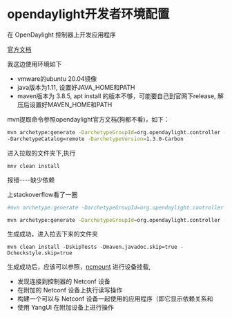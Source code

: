 # opendaylight开发者环境配置

在 OpenDaylight 控制器上开发应用程序

[官方文档](https://docs.opendaylight.org/en/stable-phosphorus/developer-guides/developing-apps-on-the-opendaylight-controller.html#)

我这边使用环境如下

- vmware的ubuntu 20.04镜像
- java版本为1.11, 设置好JAVA_HOME和PATH
- maven版本为 3.8.5, apt install 的版本不够，可能要自己到官网下release, 解压后设置好MAVEN_HOME和PATH

mvn提取命令参照opendaylight官方文档(狗都不看)，如下：

```bash
mvn archetype:generate -DarchetypeGroupId=org.opendaylight.controller -DarchetypeArtifactId=opendaylight-startup-archetype \
-DarchetypeCatalog=remote -DarchetypeVersion=1.3.0-Carbon
```

进入拉取的文件夹下,执行

```
mnv clean install 
```

报错----缺少依赖

上stackoverflow看了一圈

```bash
#mvn archetype:generate -DarchetypeGroupId=org.opendaylight.controller -DarchetypeArtifactId=opendaylight-startup-archetype -DarchetypeRepository=http://nexus.opendaylight.org/content/repositories/opendaylight.release -DarchetypeVersion=1.9.3

mvn archetype:generate -DarchetypeGroupId=org.opendaylight.controller -DarchetypeArtifactId=opendaylight-startup-archetype -DarchetypeRepository=http://nexus.opendaylight.org/content/repositories/opendaylight.release/ -DarchetypeCatalog=remote -DarchetypeVersion=1.5.1

```

生成成功，进入拉去下来的文件夹

```
mvn clean install -DskipTests -Dmaven.javadoc.skip=true -Dcheckstyle.skip=true
```



生成成功后，应该可以参照，[ncmount](https://wiki-archive.opendaylight.org/view/Controller_Core_Functionality_Tutorials:Tutorials:Netconf_Mount) 进行设备挂载,

- 发现连接到控制器的 Netconf 设备
- 在附加的 Netconf 设备上执行读写操作
- 构建一个可以与 Netconf 设备一起使用的应用程序（即它显示依赖关系和
- 使用 YangUI 在附加设备上进行操作
